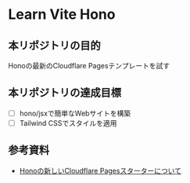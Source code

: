 # Learn Vite Hono

## 本リポジトリの目的
Honoの最新のCloudflare Pagesテンプレートを試す

## 本リポジトリの達成目標
- [ ] hono/jsxで簡単なWebサイトを構築
- [ ] Tailwind CSSでスタイルを適用

## 参考資料
- [Honoの新しいCloudflare Pagesスターターについて](https://zenn.dev/yusukebe/articles/92fcb0ef03b151)
